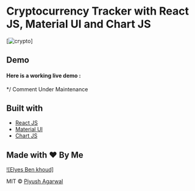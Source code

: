 # Cryptocurrency Tracker with React JS, Material UI and Chart JS

[![crypto](https://media-exp1.licdn.com/dms/image/C4E03AQEPiYxXAdO6zw/profile-displayphoto-shrink_200_200/0/1634371836132?e=1643846400&v=beta&t=qZDacDoGAZ6Yb74VP0F6YmCv4RyDoAZ0SoQLRK1V0sk)]

## Demo

#### Here is a working live demo :

\*/ Comment
Under Maintenance

## Built with

- [React JS](https://reactjs.org/)
- [Material UI](https://v4.mui.com/)
- [Chart JS](https://reactchartjs.github.io/react-chartjs-2/#/)

## Made with ♥ By Me

[![Elyes Ben khoud]](https://github.com/ElyesBenkhoud)

MIT © [Piyush Agarwal ](https://github.com/ElyesBenkhoud)

